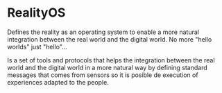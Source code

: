# RealityOS
Defines the reality as an operating system to enable a more natural integration between the real world and the digital world. No more "hello worlds" just "hello"...

Is a set of tools and protocols that helps the integration between the real world and the digital world in a more natural way by defining standard messages that comes from sensors so it is posible de execution of experiences adapted to the people.
